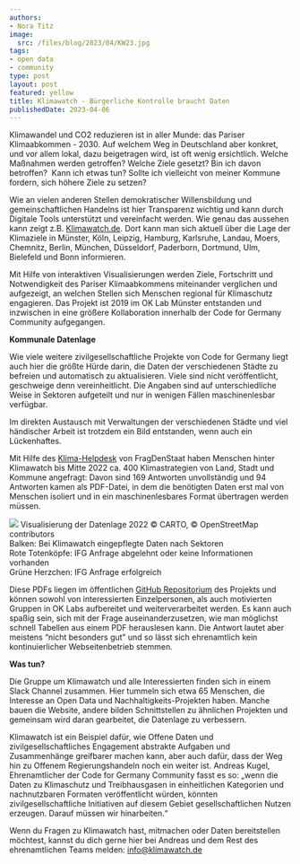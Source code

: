 ```yaml
---
authors:
- Nora Titz
image:
  src: /files/blog/2023/04/KW23.jpg
tags:
- open data
- community
type: post
layout: post
featured: yellow
title: Klimawatch - Bürgerliche Kontrolle braucht Daten
publishedDate: 2023-04-06
---
```


Klimawandel und CO2 reduzieren ist in aller Munde: das Pariser Klimaabkommen - 2030. Auf welchem Weg in Deutschland aber konkret, und vor allem lokal, dazu beigetragen wird, ist oft wenig ersichtlich. Welche Maßnahmen werden getroffen? Welche Ziele gesetzt? Bin ich davon betroffen?  Kann ich etwas tun? Sollte ich vielleicht von meiner Kommune fordern, sich höhere Ziele zu setzen? 

Wie an vielen anderen Stellen demokratischer Willensbildung und gemeinschaftlichen Handelns ist hier Transparenz wichtig und kann durch Digitale Tools unterstützt und vereinfacht werden. Wie genau das aussehen kann zeigt z.B. [Klimawatch.de](https://klimawatch.de/). Dort kann man sich aktuell über die Lage der Klimaziele in Münster, Köln, Leipzig, Hamburg, Karlsruhe, Landau, Moers, Chemnitz, Berlin, München, Düsseldorf, Paderborn, Dortmund, Ulm, Bielefeld und Bonn informieren. 

Mit Hilfe von interaktiven Visualisierungen werden Ziele, Fortschritt und Notwendigkeit des Pariser Klimaabkommens miteinander verglichen und aufgezeigt, an welchen Stellen sich Menschen regional für Klimaschutz engagieren. Das Projekt ist 2019 im OK Lab Münster entstanden und inzwischen in eine größere Kollaboration innerhalb der Code for Germany Community aufgegangen. 

**Kommunale Datenlage**

Wie viele weitere zivilgesellschaftliche Projekte von Code for Germany liegt auch hier die größte Hürde darin, die Daten der verschiedenen Städte zu befreien und automatisch zu aktualisieren. Viele sind nicht veröffentlicht, geschweige denn vereinheitlicht. Die Angaben sind auf unterschiedliche Weise in Sektoren aufgeteilt und nur in wenigen Fällen maschinenlesbar verfügbar. 

Im direkten Austausch mit Verwaltungen der verschiedenen Städte und viel händischer Arbeit ist trotzdem ein Bild entstanden, wenn auch ein Lückenhaftes. 

Mit Hilfe des [Klima-Helpdesk](https://fragdenstaat.de/aktionen/klima-helpdesk/) von FragDenStaat haben Menschen hinter Klimawatch bis Mitte 2022 ca. 400 Klimastrategien von Land, Stadt und Kommune angefragt: Davon sind 169 Antworten unvollständig und 94 Antworten kamen als PDF-Datei, in dem die benötigten Daten erst mal von Menschen isoliert und in ein maschinenlesbares Format übertragen werden müssen. 

![](/files/blog/2023/04/KW-Daten.jpg)
<span style="font-size:1em;">Visualisierung der Datenlage 2022 © CARTO, © OpenStreetMap contributors        
Balken: Bei Klimawatch eingepflegte Daten nach Sektoren   
Rote Totenköpfe: IFG Anfrage abgelehnt oder keine Informationen vorhanden      
Grüne Herzchen: IFG Anfrage erfolgreich</span>

Diese PDFs liegen im öffentlichen [GitHub Repositorium](https://github.com/codeformuenster/klimawatch) des Projekts und können sowohl von interessierten Einzelpersonen, als auch motivierten Gruppen in OK Labs aufbereitet und weiterverarbeitet werden. Es kann auch spaßig sein, sich mit der Frage auseinanderzusetzen, wie man möglichst schnell Tabellen aus einem PDF herauslesen kann. Die Antwort lautet aber meistens “nicht besonders gut” und so lässt sich ehrenamtlich kein kontinuierlicher Webseitenbetrieb stemmen.  

**Was tun?**

Die Gruppe um Klimawatch und alle Interessierten finden sich in einem Slack Channel zusammen. Hier tummeln sich etwa 65 Menschen, die Interesse an Open Data und Nachhaltigkeits-Projekten haben. Manche bauen die Website, andere bilden Schnittstellen zu ähnlichen Projekten und gemeinsam wird daran gearbeitet, die Datenlage zu verbessern. 

Klimawatch ist ein Beispiel dafür, wie Offene Daten und zivilgesellschaftliches Engagement abstrakte Aufgaben und Zusammenhänge greifbarer machen kann, aber auch dafür, dass der Weg hin zu Offenem Regierungshandeln noch ein weiter ist. Andreas Kugel, Ehrenamtlicher der Code for Germany Community fasst es so: „wenn die Daten zu Klimaschutz und Treibhausgasen in einheitlichen Kategorien und nachnutzbaren Formaten veröffentlicht würden, könnten zivilgesellschaftliche Initiativen auf diesem Gebiet gesellschaftlichen Nutzen erzeugen. Darauf müssen wir hinarbeiten.“

Wenn du Fragen zu Klimawatch hast, mitmachen oder Daten bereitstellen möchtest, kannst du dich gerne hier bei Andreas und dem Rest des ehrenamtlichen Teams melden: info@klimawatch.de
